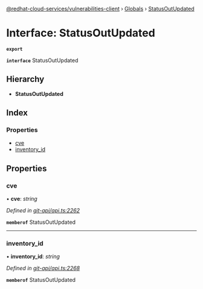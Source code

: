 [@redhat-cloud-services/vulnerabilities-client](../README.md) › [Globals](../globals.md) › [StatusOutUpdated](statusoutupdated.md)

# Interface: StatusOutUpdated

**`export`** 

**`interface`** StatusOutUpdated

## Hierarchy

* **StatusOutUpdated**

## Index

### Properties

* [cve](statusoutupdated.md#cve)
* [inventory_id](statusoutupdated.md#inventory_id)

## Properties

###  cve

• **cve**: *string*

*Defined in [git-api/api.ts:2262](https://github.com/RedHatInsights/javascript-clients.gi/blob/master/packages/vulnerabilities/git-api/api.ts#L2262)*

**`memberof`** StatusOutUpdated

___

###  inventory_id

• **inventory_id**: *string*

*Defined in [git-api/api.ts:2268](https://github.com/RedHatInsights/javascript-clients.gi/blob/master/packages/vulnerabilities/git-api/api.ts#L2268)*

**`memberof`** StatusOutUpdated
